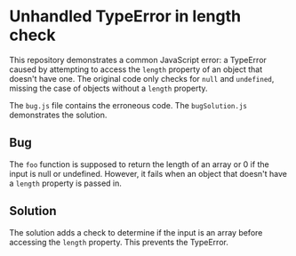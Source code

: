 # Unhandled TypeError in length check

This repository demonstrates a common JavaScript error: a TypeError caused by attempting to access the `length` property of an object that doesn't have one.  The original code only checks for `null` and `undefined`, missing the case of objects without a `length` property.

The `bug.js` file contains the erroneous code. The `bugSolution.js` demonstrates the solution.

## Bug
The `foo` function is supposed to return the length of an array or 0 if the input is null or undefined. However, it fails when an object that doesn't have a `length` property is passed in.

## Solution
The solution adds a check to determine if the input is an array before accessing the `length` property.  This prevents the TypeError.